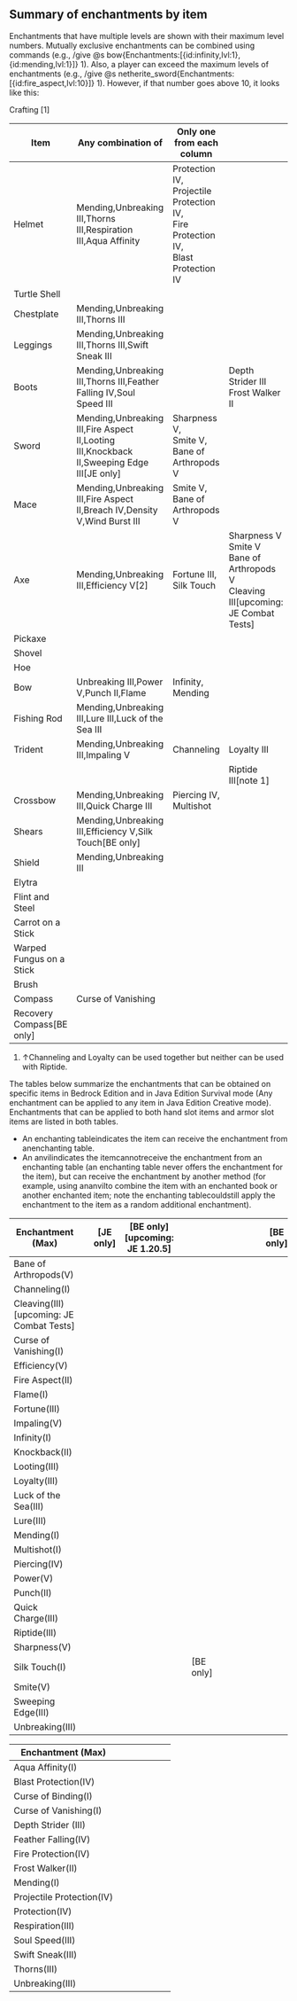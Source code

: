 ## Summary of enchantments by item
Enchantments that have multiple levels are shown with their maximum level numbers. Mutually exclusive enchantments can be combined using commands (e.g., /give @s bow{Enchantments:[{id:infinity,lvl:1},{id:mending,lvl:1}]} 1). Also, a player can exceed the maximum levels of enchantments (e.g., /give @s netherite_sword{Enchantments:[{id:fire_aspect,lvl:10}]} 1). However, if that number goes above 10, it looks like this: 

Crafting
[1]

| Item                        | Any combination of                                                                          | Only one from each column                                                                    |                                                                                               |
|-----------------------------|---------------------------------------------------------------------------------------------|----------------------------------------------------------------------------------------------|-----------------------------------------------------------------------------------------------|
| Helmet                      | Mending,Unbreaking III,Thorns III,Respiration III,Aqua Affinity                             | Protection IV,<br/>Projectile Protection IV,<br/>Fire Protection IV,<br/>Blast Protection IV |                                                                                               |
| Turtle Shell                |                                                                                             |                                                                                              |                                                                                               |
| Chestplate                  | Mending,Unbreaking III,Thorns III                                                           |                                                                                              |                                                                                               |
| Leggings                    | Mending,Unbreaking III,Thorns III,Swift Sneak III                                           |                                                                                              |                                                                                               |
| Boots                       | Mending,Unbreaking III,Thorns III,Feather Falling IV,Soul Speed III                         |                                                                                              | Depth Strider III<br/>Frost Walker II                                                         |
| Sword                       | Mending,Unbreaking III,Fire Aspect II,Looting III,Knockback II,Sweeping Edge III‌[JE  only] | Sharpness V,<br/>Smite V,<br/>Bane of Arthropods V                                           |                                                                                               |
| Mace                        | Mending,Unbreaking III,Fire Aspect II,Breach IV,Density V,Wind Burst III                    | Smite V,<br/>Bane of Arthropods V                                                            |                                                                                               |
| Axe                         | Mending,Unbreaking III,Efficiency V[2]                                                      | Fortune III,<br/>Silk Touch                                                                  | Sharpness V<br/>Smite V<br/>Bane of Arthropods V<br/>Cleaving III‌[upcoming: JE Combat Tests] |
| Pickaxe                     |                                                                                             |                                                                                              |                                                                                               |
| Shovel                      |                                                                                             |                                                                                              |                                                                                               |
| Hoe                         |                                                                                             |                                                                                              |                                                                                               |
| Bow                         | Unbreaking III,Power V,Punch II,Flame                                                       | Infinity,<br/>Mending                                                                        |                                                                                               |
| Fishing Rod                 | Mending,Unbreaking III,Lure III,Luck of the Sea III                                         |                                                                                              |                                                                                               |
| Trident                     | Mending,Unbreaking III,Impaling V                                                           | Channeling                                                                                   | Loyalty III                                                                                   |
|                             |                                                                                             |                                                                                              | Riptide III[note 1]                                                                           |
| Crossbow                    | Mending,Unbreaking III,Quick Charge III                                                     | Piercing IV,<br/>Multishot                                                                   |                                                                                               |
| Shears                      | Mending,Unbreaking III,Efficiency V,Silk Touch‌[BE  only]                                   |                                                                                              |                                                                                               |
| Shield                      | Mending,Unbreaking III                                                                      |                                                                                              |                                                                                               |
| Elytra                      |                                                                                             |                                                                                              |                                                                                               |
| Flint and Steel             |                                                                                             |                                                                                              |                                                                                               |
| Carrot on a Stick           |                                                                                             |                                                                                              |                                                                                               |
| Warped Fungus on a Stick    |                                                                                             |                                                                                              |                                                                                               |
| Brush                       |                                                                                             |                                                                                              |                                                                                               |
| Compass                     | Curse of Vanishing                                                                          |                                                                                              |                                                                                               |
| Recovery Compass‌[BE  only] |                                                                                             |                                                                                              |                                                                                               |

1. ↑Channeling and Loyalty can be used together but neither can be used with Riptide.

The tables below summarize the enchantments that can be obtained on specific items in Bedrock Edition and in Java Edition Survival mode (Any enchantment can be applied to any item in Java Edition Creative mode). Enchantments that can be applied to both hand slot items and armor slot items are listed in both tables.

- An enchanting tableindicates the item can receive the enchantment from anenchanting table.
- An anvilindicates the itemcannotreceive the enchantment from an enchanting table (an enchanting table never offers the enchantment for the item), but can receive the enchantment by another method (for example, using ananvilto combine the item with an enchanted book or another enchanted item; note the enchanting tablecouldstill apply the enchantment to the item as a random additional enchantment).

| Enchantment (Max)                          |  | ‌[JE  only] | ‌[BE  only]‌[upcoming: JE 1.20.5] |  |             |  |  |  |  |  | ‌[BE  only] |
|--------------------------------------------|--|-------------|-----------------------------------|--|-------------|--|--|--|--|--|-------------|
| Bane of Arthropods(V)                      |  |             |                                   |  |             |  |  |  |  |  |             |
| Channeling(I)                              |  |             |                                   |  |             |  |  |  |  |  |             |
| Cleaving(III) ‌[upcoming: JE Combat Tests] |  |             |                                   |  |             |  |  |  |  |  |             |
| Curse of Vanishing(I)                      |  |             |                                   |  |             |  |  |  |  |  |             |
| Efficiency(V)                              |  |             |                                   |  |             |  |  |  |  |  |             |
| Fire Aspect(II)                            |  |             |                                   |  |             |  |  |  |  |  |             |
| Flame(I)                                   |  |             |                                   |  |             |  |  |  |  |  |             |
| Fortune(III)                               |  |             |                                   |  |             |  |  |  |  |  |             |
| Impaling(V)                                |  |             |                                   |  |             |  |  |  |  |  |             |
| Infinity(I)                                |  |             |                                   |  |             |  |  |  |  |  |             |
| Knockback(II)                              |  |             |                                   |  |             |  |  |  |  |  |             |
| Looting(III)                               |  |             |                                   |  |             |  |  |  |  |  |             |
| Loyalty(III)                               |  |             |                                   |  |             |  |  |  |  |  |             |
| Luck of the Sea(III)                       |  |             |                                   |  |             |  |  |  |  |  |             |
| Lure(III)                                  |  |             |                                   |  |             |  |  |  |  |  |             |
| Mending(I)                                 |  |             |                                   |  |             |  |  |  |  |  |             |
| Multishot(I)                               |  |             |                                   |  |             |  |  |  |  |  |             |
| Piercing(IV)                               |  |             |                                   |  |             |  |  |  |  |  |             |
| Power(V)                                   |  |             |                                   |  |             |  |  |  |  |  |             |
| Punch(II)                                  |  |             |                                   |  |             |  |  |  |  |  |             |
| Quick Charge(III)                          |  |             |                                   |  |             |  |  |  |  |  |             |
| Riptide(III)                               |  |             |                                   |  |             |  |  |  |  |  |             |
| Sharpness(V)                               |  |             |                                   |  |             |  |  |  |  |  |             |
| Silk Touch(I)                              |  |             |                                   |  | ‌[BE  only] |  |  |  |  |  |             |
| Smite(V)                                   |  |             |                                   |  |             |  |  |  |  |  |             |
| Sweeping Edge(III)                         |  |             |                                   |  |             |  |  |  |  |  |             |
| Unbreaking(III)                            |  |             |                                   |  |             |  |  |  |  |  |             |

| Enchantment (Max)         |       |  |       |       |  |  |
|---------------------------|-------|--|-------|-------|--|--|
| Aqua Affinity(I)          |       |  |       |       |  |  |
| Blast Protection(IV)      |       |  |       |       |  |  |
| Curse of Binding(I)       |       |  |       |       |  |  |
| Curse of Vanishing(I)     |       |  |       |       |  |  |
| Depth Strider (III)       |       |  |       |       |  |  |
| Feather Falling(IV)       |       |  |       |       |  |  |
| Fire Protection(IV)       |       |  |       |       |  |  |
| Frost Walker(II)          |       |  |       |       |  |  |
| Mending(I)                |       |  |       |       |  |  |
| Projectile Protection(IV) |       |  |       |       |  |  |
| Protection(IV)            |       |  |       |       |  |  |
| Respiration(III)          |       |  |       |       |  |  |
| Soul Speed(III)           |       |  |       |       |  |  |
| Swift Sneak(III)          |       |  |       |       |  |  |
| Thorns(III)               | <br/> |  | <br/> | <br/> |  |  |
| Unbreaking(III)           |       |  |       |       |  |  |

